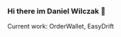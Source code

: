 ### Hi there im Daniel Wilczak 👋

Current work: OrderWallet, EasyDrift 

<!--
**danielwilczak101/danielwilczak101** is a ✨ _special_ ✨ repository because its `README.md` (this file) appears on your GitHub profile.
-->
